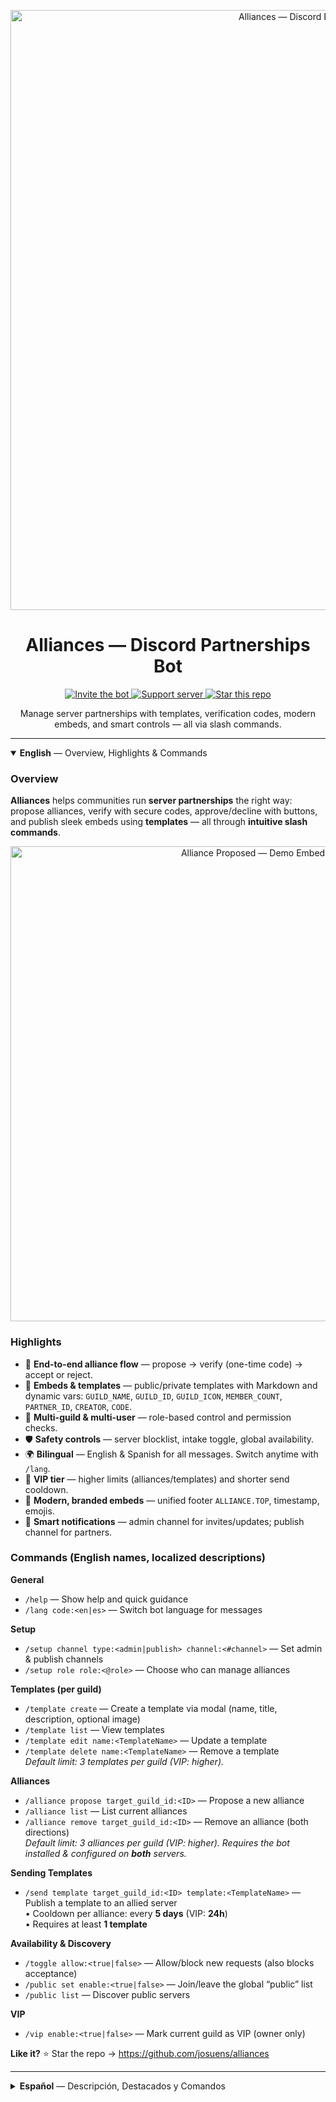 <p align="center">
  <img src="assets/banner.png" alt="Alliances — Discord Partnerships Bot" width="960">
</p>

<h1 align="center">Alliances — Discord Partnerships Bot</h1>

<p align="center">
  <a href="https://discord.com/api/oauth2/authorize?client_id=1410651859936608326&permissions=8&scope=bot%20applications.commands">
    <img alt="Invite the bot" src="https://img.shields.io/badge/INVITE%20BOT-5865F2?style=for-the-badge&logo=discord&logoColor=white&labelColor=1f2335">
  </a>
  <a href="https://discord.gg/xV4788y5pD">
    <img alt="Support server" src="https://img.shields.io/badge/SUPPORT%20SERVER-4461f2?style=for-the-badge&logo=discord&logoColor=white&labelColor=1f2335">
  </a>
  <a href="https://github.com/josuens/alliances/stargazers">
    <img alt="Star this repo" src="https://img.shields.io/github/stars/josuens/alliances?style=for-the-badge&label=STAR&logo=github&color=ffd83d&labelColor=1f2335">
  </a>
</p>

<p align="center">
  Manage server partnerships with templates, verification codes, modern embeds, and smart controls — all via slash commands.
</p>

---

<details open>
  <summary><b>English</b> — Overview, Highlights & Commands</summary>

### Overview
**Alliances** helps communities run **server partnerships** the right way: propose alliances, verify with secure codes, approve/decline with buttons, and publish sleek embeds using **templates** — all through **intuitive slash commands**.

<p align="center">
  <img src="assets/demo-embed.png" alt="Alliance Proposed — Demo Embed" width="760">
</p>

### Highlights
- 🔗 **End-to-end alliance flow** — propose → verify (one-time code) → accept or reject.
- 📝 **Embeds & templates** — public/private templates with Markdown and dynamic vars: `GUILD_NAME`, `GUILD_ID`, `GUILD_ICON`, `MEMBER_COUNT`, `PARTNER_ID`, `CREATOR`, `CODE`.
- 🧭 **Multi-guild & multi-user** — role-based control and permission checks.
- 🛡️ **Safety controls** — server blocklist, intake toggle, global availability.
- 🌍 **Bilingual** — English & Spanish for all messages. Switch anytime with `/lang`.
- 💎 **VIP tier** — higher limits (alliances/templates) and shorter send cooldown.
- 📣 **Modern, branded embeds** — unified footer `ALLIANCE.TOP`, timestamp, emojis.
- 🔔 **Smart notifications** — admin channel for invites/updates; publish channel for partners.

### Commands (English names, localized descriptions)

**General**
- `/help` — Show help and quick guidance  
- `/lang code:<en|es>` — Switch bot language for messages

**Setup**
- `/setup channel type:<admin|publish> channel:<#channel>` — Set admin & publish channels  
- `/setup role role:<@role>` — Choose who can manage alliances

**Templates (per guild)**
- `/template create` — Create a template via modal (name, title, description, optional image)  
- `/template list` — View templates  
- `/template edit name:<TemplateName>` — Update a template  
- `/template delete name:<TemplateName>` — Remove a template  
*Default limit: 3 templates per guild (VIP: higher).*

**Alliances**
- `/alliance propose target_guild_id:<ID>` — Propose a new alliance  
- `/alliance list` — List current alliances  
- `/alliance remove target_guild_id:<ID>` — Remove an alliance (both directions)  
*Default limit: 3 alliances per guild (VIP: higher). Requires the bot installed & configured on **both** servers.*

**Sending Templates**
- `/send template target_guild_id:<ID> template:<TemplateName>` — Publish a template to an allied server  
  • Cooldown per alliance: every **5 days** (VIP: **24h**)  
  • Requires at least **1 template**

**Availability & Discovery**
- `/toggle allow:<true|false>` — Allow/block new requests (also blocks acceptance)  
- `/public set enable:<true|false>` — Join/leave the global “public” list  
- `/public list` — Discover public servers

**VIP**
- `/vip enable:<true|false>` — Mark current guild as VIP (owner only)

**Like it?** ⭐ Star the repo → https://github.com/josuens/alliances

</details>

---

<details>
  <summary><b>Español</b> — Descripción, Destacados y Comandos</summary>

### Descripción
**Alliances** permite a las comunidades gestionar **alianzas entre servidores** como debe ser: propone alianzas, verifica con **códigos de seguridad**, aprueba/rechaza con botones y publica **embeds** elegantes con **plantillas** — todo mediante **comandos slash**.

<p align="center">
  <img src="assets/demo-embed.png" alt="Alianza propuesta — Demo" width="760">
</p>

### Destacados
- 🔗 **Flujo completo de alianzas** — propuesta → verificación (código único) → aceptar o rechazar.
- 📝 **Embeds y plantillas** — plantillas públicas/privadas con Markdown y variables: `GUILD_NAME`, `GUILD_ID`, `GUILD_ICON`, `MEMBER_COUNT`, `PARTNER_ID`, `CREATOR`, `CODE`.
- 🧭 **Multi-servidor & multi-usuario** — control por roles y validación de permisos.
- 🛡️ **Controles de seguridad** — lista de bloqueo, toggle de recepción, disponibilidad pública.
- 🌍 **Bilingüe** — inglés y español para todos los mensajes. Cambia con `/lang`.
- 💎 **Nivel VIP** — límites superiores (alianzas/plantillas) y cooldown más corto.
- 📣 **Embeds modernos y de marca** — footer unificado `ALLIANCE.TOP`, timestamp, emojis.
- 🔔 **Notificaciones claras** — canal de admin para invitaciones/actualizaciones; canal de publicaciones para partners.

### Comandos (nombres en inglés, descripciones localizadas)

**General**
- `/help` — Ver ayuda y guía rápida  
- `/lang code:<en|es>` — Cambiar el idioma de los mensajes

**Configuración**
- `/setup channel type:<admin|publish> channel:<#channel>` — Definir canales de admin y publicaciones  
- `/setup role role:<@role>` — Elegir quién gestiona las alianzas

**Plantillas (por servidor)**
- `/template create` — Crear plantilla con modal (nombre, título, descripción, imagen opcional)  
- `/template list` — Ver plantillas  
- `/template edit name:<TemplateName>` — Actualizar una plantilla  
- `/template delete name:<TemplateName>` — Eliminar una plantilla  
*Límite por defecto: 3 plantillas por servidor (VIP: más).*

**Alianzas**
- `/alliance propose target_guild_id:<ID>` — Proponer una nueva alianza  
- `/alliance list` — Listar alianzas actuales  
- `/alliance remove target_guild_id:<ID>` — Eliminar una alianza (en ambos sentidos)  
*Límite por defecto: 3 alianzas por servidor (VIP: más). Requiere el bot instalado y configurado en **ambos** servidores.*

**Envío de plantillas**
- `/send template target_guild_id:<ID> template:<TemplateName>` — Publicar una plantilla al servidor aliado  
  • Cooldown por alianza: cada **5 días** (VIP: **24h**)  
  • Requiere mínimo **1 plantilla**

**Disponibilidad & Descubrimiento**
- `/toggle allow:<true|false>` — Permitir/bloquear nuevas solicitudes (también bloquea aceptar)  
- `/public set enable:<true|false>` — Activar/desactivar visibilidad pública  
- `/public list` — Ver servidores públicos

**VIP**
- `/vip enable:<true|false>` — Marcar este servidor como VIP (solo dueño)

**¿Te gusta?** ⭐ Dale una estrella → https://github.com/josuens/alliances

</details>
